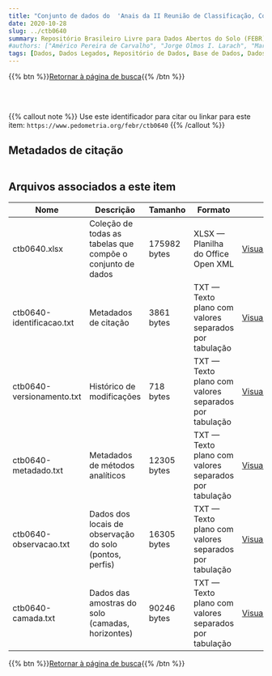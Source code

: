 ```yaml
---
title: "Conjunto de dados do  'Anais da II Reunião de Classificação, Correlação de Solo e Interpretação de Aptidão Agrícola'"
date: 2020-10-28
slug: ../ctb0640
summary: Repositório Brasileiro Livre para Dados Abertos do Solo (FEBR) | A febre dos dados de solo no Brasil
#authors: ["Américo Pereira de Carvalho", "Jorge Olmos I. Larach", "Marcelo N. Camargo", "João Bertlodo de Oliveira", "Humberto G. dos Santos", "Elias P. Mothci", "Klaus P. Wittern", "Mauro da Conceição", "Ney P. Tavares", "Eliezer S. Louzada", "Doracy P. Ramos", "Hélio Padro", "João Luiz R. de Souza", "Antonio Carlos Moniz", "Célio L. F. de Almeida", "Maria Amélia de M. Duriez", "Ruth A. Leal Johas", "M. Elisabeth C. C. de Magalhães Melo", "Wilson S. de Araujo", "Raphael M. Bloise", "Gisa N. C. Moreira", "José Lopes de Paula", "Therezinha da Costa Lima", "Evanda M. Rodrigues", "Loiva L. Antonello", "Paulo Cardoso Lima", "José da Silva Pinto."]
tags: [Dados, Dados Legados, Repositório de Dados, Base de Dados, Dados Abertos]
---
```


<style>
div.alert > div {
    font-size: 0.8rem;
}
</style>

{{% btn %}}<a href="/febr/buscar/">Retornar à página de busca</a>{{% /btn %}}

<br>
<br>

{{% callout note %}}
Use este identificador para citar ou linkar para este item: `https://www.pedometria.org/febr/ctb0640`
{{% /callout %}}

## Metadados de citação

<table>
<!-- Fonte: https://gist.github.com/jfreels/6814721 -->
<script src="https://d3js.org/d3.v3.min.js" charset="utf-8"></script>
<!-- <script type='text/javascript' src='/febr/buscar/script.js'></script> -->
<script type='text/javascript'>
  d3.tsv('ctb0640-identificacao.txt',function (data) {
    var columns = ['campo', 'valor']
    tabulate(data, columns)
  })
</script>
</table>

## Arquivos associados a este item

<table style="width:100%">
  <thead>
    <tr>
      <th>Nome</th>
      <th>Descrição</th>
      <th>Tamanho</th>
      <th>Formato</th>
      <th></th>
    </tr>
  </thead>
  <tbody>
    <tr>
      <td>ctb0640.xlsx</td>
      <td>Coleção de todas as tabelas que compõe o conjunto de dados</td>
      <td>175982 bytes</td>
      <td>XLSX — Planilha do Office Open XML</td>
      <td><a href="https://cloud.utfpr.edu.br/index.php/s/Df6dhfzYJ1DDeso/download?path=%2Fctb0640&files=ctb0640.xlsx" class="btn btn-primary btn-block" role="button">Visualizar/Abrir</a></td>
    </tr>
    <tr>
      <td>ctb0640-identificacao.txt</td>
      <td>Metadados de citação</td>
      <td>3861 bytes</td>
      <td>TXT — Texto plano com valores separados por tabulação</td>
      <td><a href="https://cloud.utfpr.edu.br/index.php/s/Df6dhfzYJ1DDeso/download?path=%2Fctb0640&files=ctb0640-identificacao.txt" class="btn btn-primary btn-block" role="button">Visualizar/Abrir</a></td>
    </tr>
    <tr>
      <td>ctb0640-versionamento.txt</td>
      <td>Histórico de modificações</td>
      <td>718 bytes</td>
      <td>TXT — Texto plano com valores separados por tabulação</td>
      <td><a href="https://cloud.utfpr.edu.br/index.php/s/Df6dhfzYJ1DDeso/download?path=%2Fctb0640&files=ctb0640-versionamento.txt" class="btn btn-primary btn-block" role="button">Visualizar/Abrir</a></td>
    </tr>
    <tr>
      <td>ctb0640-metadado.txt</td>
      <td>Metadados de métodos analíticos</td>
      <td>12305 bytes</td>
      <td>TXT — Texto plano com valores separados por tabulação</td>
      <td><a href="https://cloud.utfpr.edu.br/index.php/s/Df6dhfzYJ1DDeso/download?path=%2Fctb0640&files=ctb0640-metadado.txt" class="btn btn-primary btn-block" role="button">Visualizar/Abrir</a></td>
    </tr>
    <tr>
      <td>ctb0640-observacao.txt</td>
      <td>Dados dos locais de observação do solo (pontos, perfis)</td>
      <td>16305 bytes</td>
      <td>TXT — Texto plano com valores separados por tabulação</td>
      <td><a href="https://cloud.utfpr.edu.br/index.php/s/Df6dhfzYJ1DDeso/download?path=%2Fctb0640&files=ctb0640-observacao.txt" class="btn btn-primary btn-block" role="button">Visualizar/Abrir</a></td>
    </tr>
    <tr>
      <td>ctb0640-camada.txt</td>
      <td>Dados das amostras do solo (camadas, horizontes)</td>
      <td>90246 bytes</td>
      <td>TXT — Texto plano com valores separados por tabulação</td>
      <td><a href="https://cloud.utfpr.edu.br/index.php/s/Df6dhfzYJ1DDeso/download?path=%2Fctb0640&files=ctb0640-camada.txt" class="btn btn-primary btn-block" role="button">Visualizar/Abrir</a></td>
    </tr>
  </tbody>
</table>

{{% btn %}}<a href="/febr/buscar/">Retornar à página de busca</a>{{% /btn %}}
